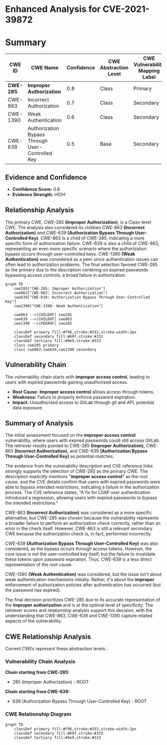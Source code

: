 # Enhanced Analysis for CVE-2021-39872

# Summary
| CWE ID | CWE Name | Confidence | CWE Abstraction Level | CWE Vulnerability Mapping Label | CWE-Vulnerability Mapping Notes |
|---|---|---|---|---|---|
| **CWE-285** | **Improper Authorization** | 0.8 | Class | Primary | Allowed-with-Review |
| CWE-863 | Incorrect Authorization | 0.7 | Class | Secondary | Allowed-with-Review |
| CWE-1390 | Weak Authentication | 0.6 | Class | Secondary | Allowed-with-Review |
| CWE-639 | Authorization Bypass Through User-Controlled Key | 0.5 | Base | Secondary | Allowed |

## Evidence and Confidence

*   **Confidence Score:** 0.8
*   **Evidence Strength:** HIGH

## Relationship Analysis
The primary CWE, CWE-285 **(Improper Authorization)**, is a Class-level CWE. The analysis also considered its children CWE-863 **(Incorrect Authorization)** and CWE-639 **(Authorization Bypass Through User-Controlled Key)**. CWE-863 is a child of CWE-285, indicating a more specific form of authorization failure. CWE-639 is also a child of CWE-863, representing an even more specific scenario where the authorization bypass occurs through user-controlled keys. CWE-1390 **(Weak Authentication)** was considered as a peer since authentication issues can often lead to authorization problems. The final selection favored CWE-285 as the primary due to the description centering on expired passwords bypassing access controls, a broad failure in authorization.

```mermaid
graph TD
    cwe285["CWE-285: Improper Authorization"]
    cwe863["CWE-863: Incorrect Authorization"]
    cwe639["CWE-639: Authorization Bypass Through User-Controlled Key"]
    cwe1390["CWE-1390: Weak Authentication"]
    
    cwe863 -->|CHILDOF| cwe285
    cwe639 -->|CHILDOF| cwe863
    cwe1390 -->|PEEROF| cwe285
    
    classDef primary fill:#f96,stroke:#333,stroke-width:2px
    classDef secondary fill:#69f,stroke:#333
    classDef tertiary fill:#9e9,stroke:#333
    class cwe285 primary
    class cwe863,cwe639,cwe1390 secondary
```

## Vulnerability Chain
The vulnerability chain starts with **improper access control**, leading to users with expired passwords gaining unauthorized access.
  - **Root Cause:** **Improper access control** allows access through tokens.
  - **Weakness:** Failure to properly enforce password expiration.
  - **Impact:** Unauthorized access to GitLab through git and API, potential data exposure.

## Summary of Analysis
The initial assessment focused on the **improper access control** vulnerability, where users with expired passwords could still access GitLab. The retriever results pointed to CWE-285 **(Improper Authorization)**, CWE-863 **(Incorrect Authorization)**, and CWE-639 **(Authorization Bypass Through User-Controlled Key)** as potential matches.

The evidence from the vulnerability description and CVE reference links strongly supports the selection of CWE-285 as the primary CWE. The description explicitly mentions "**improper access control**" as the root cause, and the CVE details confirm that users with expired passwords were able to bypass intended restrictions, indicating a failure in the authorization process. The CVE reference states, "A fix for LDAP user authentication introduced a regression, allowing users with expired passwords to bypass the intended restrictions."

CWE-863 **(Incorrect Authorization)** was considered as a more specific alternative, but CWE-285 was chosen because the vulnerability represents a broader failure to perform an authorization check correctly, rather than an error in the check itself. However, CWE-863 is still a relevant secondary CWE because the authorization check is, in fact, performed incorrectly.

CWE-639 **(Authorization Bypass Through User-Controlled Key)** was also considered, as the bypass occurs through access tokens. However, the core issue is not the user-controlled key itself, but the failure to invalidate these tokens upon password expiration. Thus, CWE-639 is a less direct representation of the root cause.

CWE-1390 **(Weak Authentication)** was considered, but the issue isn't about weak authentication mechanisms initially. Rather, it's about the **improper** enforcement of authorization policies after authentication has occurred (but the password has expired).

The final decision prioritizes CWE-285 due to its accurate representation of the **improper authorization** and is at the optimal level of specificity. The retriever scores and relationship analysis support this decision, with the understanding that CWE-863, CWE-639 and CWE-1390 capture related aspects of the vulnerability.


## CWE Relationship Analysis

Current CWEs represent these abstraction levels: .


### Vulnerability Chain Analysis

**Chain starting from CWE-285:**
- 285 (Improper Authorization) - ROOT


**Chain starting from CWE-639:**
- 639 (Authorization Bypass Through User-Controlled Key) - ROOT



### CWE Relationship Diagram

```mermaid
graph TD
    classDef primary fill:#f96,stroke:#333,stroke-width:2px
    classDef secondary fill:#69f,stroke:#333
    classDef tertiary fill:#9e9,stroke:#333
```